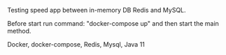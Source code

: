 Testing speed app between in-memory DB Redis and MySQL.


Before start run command: "docker-compose up" and then start the main method.


Docker, docker-compose, Redis, Mysql, Java 11
